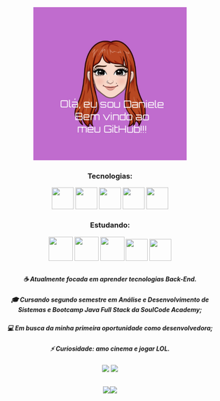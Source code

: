 <div align="center">
     <img src="BE2ABFB2-BA1D-46F0-AFE1-DFB928EB795D.jpeg" width="350" heigh="350"/>
</div>

<div align="center">
     
### **Tecnologias:**
     
</div>

<div align="center"> 
     <img src="https://cdn.jsdelivr.net/gh/devicons/devicon/icons/html5/html5-plain-wordmark.svg" width="50" height="50"/>  <img src="https://cdn.jsdelivr.net/gh/devicons/devicon/icons/css3/css3-plain-wordmark.svg" width="50" height="50" />  <img src="https://cdn.jsdelivr.net/gh/devicons/devicon/icons/javascript/javascript-original.svg" width="50" height="50"/>  <img src="https://cdn.jsdelivr.net/gh/devicons/devicon/icons/wordpress/wordpress-plain-wordmark.svg" width="50" height="50"/> 
            <img src="https://cdn.jsdelivr.net/gh/devicons/devicon/icons/bootstrap/bootstrap-plain-wordmark.svg" width="50" height="50" />
          
          
</div>    
<div align="center">
     
### **Estudando:**
     
</div>
<div align="center">
     <img src="https://cdn.jsdelivr.net/gh/devicons/devicon/icons/java/java-original-wordmark.svg" width="55" height="55"/> <img src="https://cdn.jsdelivr.net/gh/devicons/devicon/icons/spring/spring-original-wordmark.svg" width="55" height="55" /> 
  <img src="https://cdn.jsdelivr.net/gh/devicons/devicon/icons/typescript/typescript-plain.svg" width="55" height="55" />
 <img src="https://cdn.jsdelivr.net/gh/devicons/devicon/icons/angularjs/angularjs-plain.svg" width="50" height="50" />
<img src="https://cdn.jsdelivr.net/gh/devicons/devicon/icons/mysql/mysql-plain-wordmark.svg" width="50" height="50" />
          
                   
</div>
     
</div>

##
<div align="center">

##### ☕ Atualmente focada em aprender tecnologias Back-End.                
##### 🎓 Cursando segundo semestre em Análise e Desenvolvimento de Sistemas e Bootcamp Java Full Stack da SoulCode Academy;
##### 💻 Em busca da minha primeira oportunidade como desenvolvedora;
##### ⚡ Curiosidade: amo cinema e jogar LOL.

</div>


<div align="center">
     <a href = "mailto:danyelly_mell@hotmail.com"><img src="https://img.shields.io/badge/-Gmail-%23333?style=for-the-badge&logo=gmail&logoColor=white" target="_blank"></a>
  <a href="https://www.linkedin.com/in/daniele-flaviane-santos-almeida/" target="_blank"><img src="https://img.shields.io/badge/-LinkedIn-%230077B5?style=for-the-badge&logo=linkedin&logoColor=white" target="_blank"></a> 
</div>

##

<div align="center">
        <img height="150em" src="https://github-readme-stats.vercel.app/api?username=Daniflav94&show_icons=true&theme=dracula&include_all_commits=true&count_private=true"/><img height="150em" src="https://github-readme-stats.vercel.app/api/top-langs/?username=daniflav94&layout=compact&langs_count=7&theme=dracula"/>
     
   
</div>
       
